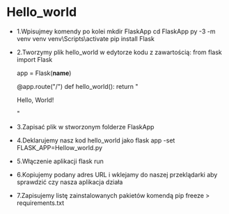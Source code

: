 # Hello_world

- 1.Wpisujmey komendy po kolei
	mkdir FlaskApp
	cd FlaskApp
	py -3 -m venv venv
	venv\Scripts\activate
	pip install Flask
- 2.Tworzymy plik hello_world w edytorze kodu z zawartością:
	from flask import Flask

	app = Flask(__name__)

	@app.route("/")
	def hello_world():
    		return "<p>Hello, World!</p>"
- 3.Zapisać plik w stworzonym folderze FlaskApp
- 4.Deklarujemy nasz kod hello_world jako flask app
	-set FLASK_APP=Hellow_world.py
- 5.Włączenie aplikacji
	flask run
- 6.Kopiujemy podany adres URL i wklejamy do naszej przeklądarki aby sprawdzić czy nasza aplikacja działa
- 7.Zapisujemy listę zainstalowanych pakietów komendą
	pip freeze > requirements.txt
	
